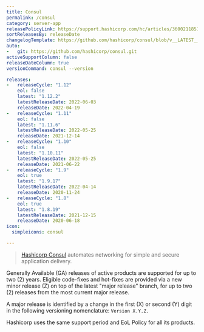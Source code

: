 ```yaml
---
title: Consul
permalink: /consul
category: server-app
releasePolicyLink: https://support.hashicorp.com/hc/articles/360021185113
sortReleasesBy: releaseDate
changelogTemplate: https://github.com/hashicorp/consul/blob/v__LATEST__/CHANGELOG.md
auto:
-   git: https://github.com/hashicorp/consul.git
activeSupportColumn: false
releaseDateColumn: true
versionCommand: consul --version

releases:
-   releaseCycle: "1.12"
    eol: false
    latest: "1.12.2"
    latestReleaseDate: 2022-06-03
    releaseDate: 2022-04-19
-   releaseCycle: "1.11"
    eol: false
    latest: "1.11.6"
    latestReleaseDate: 2022-05-25
    releaseDate: 2021-12-14
-   releaseCycle: "1.10"
    eol: false
    latest: "1.10.11"
    latestReleaseDate: 2022-05-25
    releaseDate: 2021-06-22
-   releaseCycle: "1.9"
    eol: true
    latest: "1.9.17"
    latestReleaseDate: 2022-04-14
    releaseDate: 2020-11-24
-   releaseCycle: "1.8"
    eol: true
    latest: "1.8.19"
    latestReleaseDate: 2021-12-15
    releaseDate: 2020-06-18
icon:
  simpleicons: consul

---
```


> [Hashicorp Consul](https://www.consul.io/) automates networking for simple and secure application delivery.

Generally Available (GA) releases of active products are supported for up to two (2) years. Eligible code-fixes and hot-fixes are provided via a new minor release (Z) on top of the latest "major release" branch, for up to two (2) releases from the most current major release. 

A major release is identified by a change in the first (X) or second (Y) digit in the following versioning nomenclature: `Version X.Y.Z.`

Hashicorp uses the same support period and EoL Policy for all its products.
